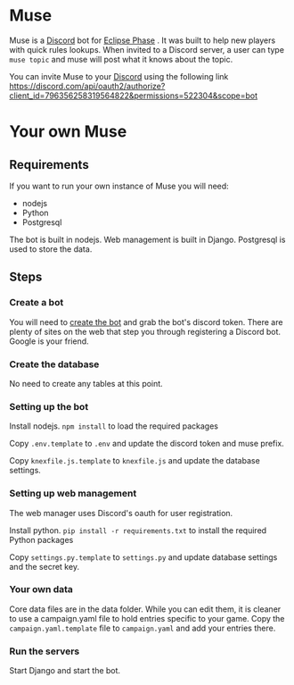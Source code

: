 # Muse
Muse is a [Discord](https://discord.com) bot for [Eclipse Phase](https://www.eclipsephase.com/) . It was built
to help new players with quick rules lookups. When invited to a Discord server, a user can type `muse topic` and 
muse will post what it knows about the topic.

You can invite Muse to your [Discord](https://discord.com) using the following link 
https://discord.com/api/oauth2/authorize?client_id=796356258319564822&permissions=522304&scope=bot

# Your own Muse

## Requirements
If you want to run your own instance of Muse you will need:
* nodejs
* Python
* Postgresql

The bot is built in nodejs. Web management is built in Django. Postgresql is used to store the data.

## Steps

### Create a bot

You will need to [create the bot](https://discordapp.com/developers/applications/) and grab the bot's discord token. 
There are plenty of sites on the web that step you through registering a Discord bot. Google is your friend.

### Create the database

No need to create any tables at this point.

### Setting up the bot
Install nodejs. `npm install` to load the required packages

Copy `.env.template` to `.env` and update the discord token and muse prefix.

Copy `knexfile.js.template` to `knexfile.js` and update the database settings.

### Setting up web management

The web manager uses Discord's oauth for user registration.

Install python. `pip install -r requirements.txt` to install the required Python packages

Copy `settings.py.template` to `settings.py` and update database settings and the secret key.

### Your own data

Core data files are in the data folder. While you can edit them, it is cleaner to use a campaign.yaml file 
to hold entries specific to your game. Copy the `campaign.yaml.template` file to `campaign.yaml` and add
your entries there.

### Run the servers

Start Django and start the bot.
